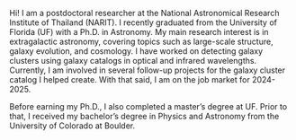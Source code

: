 Hi! I am a postdoctoral researcher at the National Astronomical Research Institute of Thailand (NARIT). I recently graduated from the University of Florida (UF) with a Ph.D. in Astronomy. My main research interest is in extragalactic astronomy, covering topics such as large-scale structure, galaxy evolution, and cosmology. I have worked on detecting galaxy clusters using galaxy catalogs in optical and infrared wavelengths. Currently, I am involved in several follow-up projects for the galaxy cluster catalog I helped create. With that said, I am on the job market for 2024-2025.

Before earning my Ph.D., I also completed a master’s degree at UF. Prior to that, I received my bachelor’s degree in Physics and Astronomy from the University of Colorado at Boulder.
